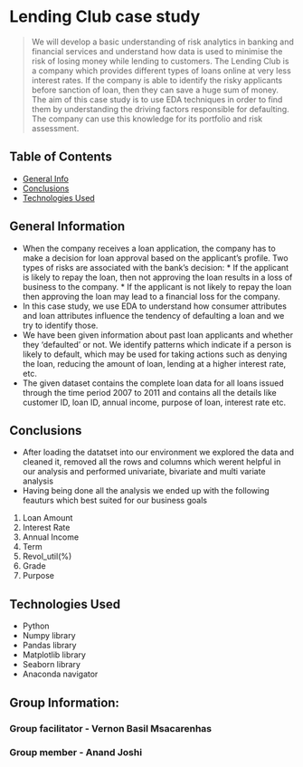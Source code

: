 # Lending Club case study
> We will develop a basic understanding of risk analytics in banking and financial services and understand how data is used to minimise the risk of losing money while lending to customers.
> The Lending Club is a company which provides different types of loans online at very less interest rates. If the company is able to identify the risky applicants before sanction of loan, then they can save a huge sum of money.
> The aim of this case study is to use EDA techniques in order to find them by understanding the driving factors responsible for defaulting. The company can use this knowledge for its portfolio and risk assessment.

## Table of Contents
* [General Info](#general-information)
* [Conclusions](#conclusions)
* [Technologies Used](#technologies-used)

<!-- You can include any other section that is pertinent to your problem -->

## General Information
- When the company receives a loan application, the company has to make a decision for loan approval based on the applicant’s profile. Two types of risks are associated with the bank’s decision:
          * If the applicant is likely to repay the loan, then not approving the loan results in a loss of business to the company.
          * If the applicant is not likely to repay the loan then approving the loan may lead to a financial loss for the company. 
- In this case study, we use EDA to understand how consumer attributes and loan attributes influence the tendency of defaulting a loan and we try to identify those.
- We have been given information about past loan applicants and whether they ‘defaulted’ or not. We identify patterns which indicate if a person is likely to default, which may be used for taking actions such as denying the loan, reducing the amount of loan, lending at a higher interest rate, etc.
- The given dataset contains the complete loan data for all loans issued through the time period 2007 to 2011 and contains all the details like customer ID, loan ID, annual income, purpose of loan, interest rate etc.

## Conclusions
- After loading the datatset into our environment we explored the data and cleaned it, removed all the rows and columns which werent helpful in our analysis and performed univariate, bivariate and multi variate analysis
- Having being done all the analysis we ended up with the following feauturs which best suited for our business goals
1. Loan Amount
2. Interest Rate
3. Annual Income
4. Term
5. Revol_util(%)
6. Grade
7. Purpose

## Technologies Used
- Python 
- Numpy library 
- Pandas library 
- Matplotlib library 
- Seaborn library 
- Anaconda navigator

## Group Information:
### Group facilitator - Vernon Basil Msacarenhas
### Group member - Anand Joshi
